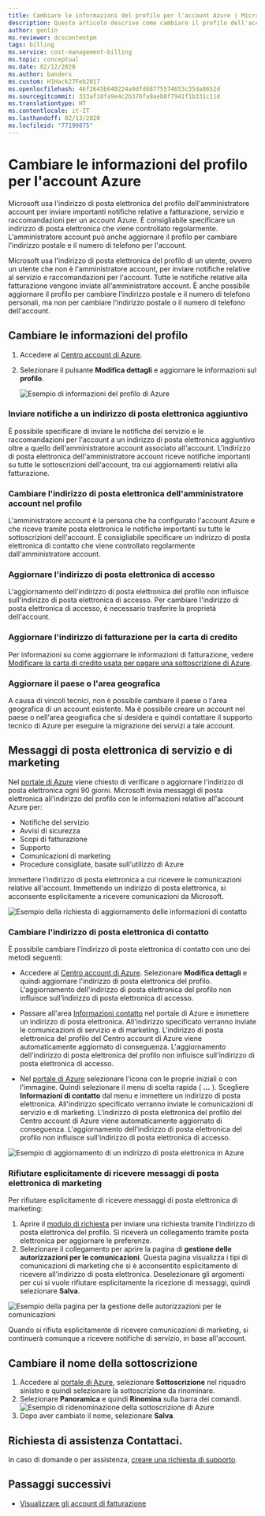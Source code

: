 ```yaml
---
title: Cambiare le informazioni del profilo per l'account Azure | Microsoft Docs
description: Questo articolo descrive come cambiare il profilo dell'account amministrativo di Azure e l'indirizzo di posta elettronica di contatto.
author: genlin
ms.reviewer: dcscontentpm
tags: billing
ms.service: cost-management-billing
ms.topic: conceptual
ms.date: 02/12/2020
ms.author: banders
ms.custom: H1Hack27Feb2017
ms.openlocfilehash: 46f2645b640224a9dfd68775574653c35da8652d
ms.sourcegitcommit: 333af18fa9e4c2b376fa9aeb8f7941f1b331c11d
ms.translationtype: HT
ms.contentlocale: it-IT
ms.lasthandoff: 02/13/2020
ms.locfileid: "77199875"
---
```

# <a name="change-the-profile-information-for-your-azure-account"></a>Cambiare le informazioni del profilo per l'account Azure

Microsoft usa l'indirizzo di posta elettronica del profilo dell'amministratore account per inviare importanti notifiche relative a fatturazione, servizio e raccomandazioni per un account Azure. È consigliabile specificare un indirizzo di posta elettronica che viene controllato regolarmente. L'amministratore account può anche aggiornare il profilo per cambiare l'indirizzo postale e il numero di telefono per l'account.

Microsoft usa l'indirizzo di posta elettronica del profilo di un utente, ovvero un utente che non è l'amministratore account, per inviare notifiche relative al servizio e raccomandazioni per l'account. Tutte le notifiche relative alla fatturazione vengono inviate all'amministratore account. È anche possibile aggiornare il profilo per cambiare l'indirizzo postale e il numero di telefono personali, ma non per cambiare l'indirizzo postale o il numero di telefono dell'account.

## <a name="change-your-profile-information"></a>Cambiare le informazioni del profilo

1. Accedere al [Centro account di Azure](https://account.azure.com/subscriptions).
1. Selezionare il pulsante **Modifica dettagli** e aggiornare le informazioni sul **profilo**.

   ![Esempio di informazioni del profilo di Azure](./media/change-azure-account-profile/profile.png)

### <a name="send-notifications-to-an-additional-email-address"></a>Inviare notifiche a un indirizzo di posta elettronica aggiuntivo

È possibile specificare di inviare le notifiche del servizio e le raccomandazioni per l'account a un indirizzo di posta elettronica aggiuntivo oltre a quello dell'amministratore account associato all'account. L'indirizzo di posta elettronica dell'amministratore account riceve notifiche importanti su tutte le sottoscrizioni dell'account, tra cui aggiornamenti relativi alla fatturazione.

### <a name="change-the-account-administrators-email-address-in-your-profile"></a>Cambiare l'indirizzo di posta elettronica dell'amministratore account nel profilo

L'amministratore account è la persona che ha configurato l'account Azure e che riceve tramite posta elettronica le notifiche importanti su tutte le sottoscrizioni dell'account. È consigliabile specificare un indirizzo di posta elettronica di contatto che viene controllato regolarmente dall'amministratore account.

### <a name="update-your-sign-in-email-address"></a>Aggiornare l'indirizzo di posta elettronica di accesso

L'aggiornamento dell'indirizzo di posta elettronica del profilo non influisce sull'indirizzo di posta elettronica di accesso. Per cambiare l'indirizzo di posta elettronica di accesso, è necessario trasferire la proprietà dell'account.

### <a name="update-the-billing-address-for-your-credit-card"></a>Aggiornare l'indirizzo di fatturazione per la carta di credito

Per informazioni su come aggiornare le informazioni di fatturazione, vedere [Modificare la carta di credito usata per pagare una sottoscrizione di Azure](change-credit-card.md).

### <a name="update-your-countryregion"></a>Aggiornare il paese o l'area geografica

A causa di vincoli tecnici, non è possibile cambiare il paese o l'area geografica di un account esistente. Ma è possibile creare un account nel paese o nell'area geografica che si desidera e quindi contattare il supporto tecnico di Azure per eseguire la migrazione dei servizi a tale account.

## <a name="service-and-marketing-emails"></a>Messaggi di posta elettronica di servizio e di marketing

Nel [portale di Azure](https://portal.azure.com) viene chiesto di verificare o aggiornare l'indirizzo di posta elettronica ogni 90 giorni. Microsoft invia messaggi di posta elettronica all'indirizzo del profilo con le informazioni relative all'account Azure per:

- Notifiche del servizio
- Avvisi di sicurezza
- Scopi di fatturazione
- Supporto
- Comunicazioni di marketing
- Procedure consigliate, basate sull'utilizzo di Azure

Immettere l'indirizzo di posta elettronica a cui ricevere le comunicazioni relative all'account. Immettendo un indirizzo di posta elettronica, si acconsente esplicitamente a ricevere comunicazioni da Microsoft.

![Esempio della richiesta di aggiornamento delle informazioni di contatto](./media/change-azure-account-profile/update-contact-information.png)

### <a name="change-your-contact-email-address"></a>Cambiare l'indirizzo di posta elettronica di contatto

È possibile cambiare l'indirizzo di posta elettronica di contatto con uno dei metodi seguenti:

* Accedere al [Centro account di Azure](https://account.azure.com/subscriptions). Selezionare **Modifica dettagli** e quindi aggiornare l'indirizzo di posta elettronica del profilo. L'aggiornamento dell'indirizzo di posta elettronica del profilo non influisce sull'indirizzo di posta elettronica di accesso.

* Passare all'area [Informazioni contatto](https://portal.azure.com/#blade/HubsExtension/ContactInfoBlade) nel portale di Azure e immettere un indirizzo di posta elettronica. All'indirizzo specificato verranno inviate le comunicazioni di servizio e di marketing. L'indirizzo di posta elettronica del profilo del Centro account di Azure viene automaticamente aggiornato di conseguenza. L'aggiornamento dell'indirizzo di posta elettronica del profilo non influisce sull'indirizzo di posta elettronica di accesso.

* Nel [portale di Azure](https://portal.azure.com/#blade/HubsExtension/ContactInfoBlade) selezionare l'icona con le proprie iniziali o con l'immagine. Quindi selezionare il menu di scelta rapida ( **...** ). Scegliere **Informazioni di contatto** dal menu e immettere un indirizzo di posta elettronica. All'indirizzo specificato verranno inviate le comunicazioni di servizio e di marketing. L'indirizzo di posta elettronica del profilo del Centro account di Azure viene automaticamente aggiornato di conseguenza. L'aggiornamento dell'indirizzo di posta elettronica del profilo non influisce sull'indirizzo di posta elettronica di accesso.

![Esempio di aggiornamento di un indirizzo di posta elettronica in Azure](./media/change-azure-account-profile/azure-contact-information.png)

### <a name="opt-out-of-marketing-emails"></a>Rifiutare esplicitamente di ricevere messaggi di posta elettronica di marketing

Per rifiutare esplicitamente di ricevere messaggi di posta elettronica di marketing:

1. Aprire il [modulo di richiesta](https://account.microsoft.com/profile/permissions-link-request) per inviare una richiesta tramite l'indirizzo di posta elettronica del profilo. Si riceverà un collegamento tramite posta elettronica per aggiornare le preferenze.
2. Selezionare il collegamento per aprire la pagina di **gestione delle autorizzazioni per le comunicazioni**. Questa pagina visualizza i tipi di comunicazioni di marketing che si è acconsentito esplicitamente di ricevere all'indirizzo di posta elettronica. Deselezionare gli argomenti per cui si vuole rifiutare esplicitamente la ricezione di messaggi, quindi selezionare **Salva**.

![Esempio della pagina per la gestione delle autorizzazioni per le comunicazioni](./media/change-azure-account-profile/manage-communication-permissions.png)

Quando si rifiuta esplicitamente di ricevere comunicazioni di marketing, si continuerà comunque a ricevere notifiche di servizio, in base all'account.

## <a name="change-the-subscription-name"></a>Cambiare il nome della sottoscrizione

1. Accedere al [portale di Azure](https://portal.azure.com), selezionare **Sottoscrizione** nel riquadro sinistro e quindi selezionare la sottoscrizione da rinominare.
1. Selezionare **Panoramica** e quindi **Rinomina** sulla barra dei comandi.
    ![Esempio di ridenominazione della sottoscrizione di Azure](./media/change-azure-account-profile/rename-sub.png)
1. Dopo aver cambiato il nome, selezionare **Salva**.

## <a name="need-help-contact-us"></a>Richiesta di assistenza Contattaci.

In caso di domande o per assistenza, [creare una richiesta di supporto](https://go.microsoft.com/fwlink/?linkid=2083458).

## <a name="next-steps"></a>Passaggi successivi
- [Visualizzare gli account di fatturazione](view-all-accounts.md)
